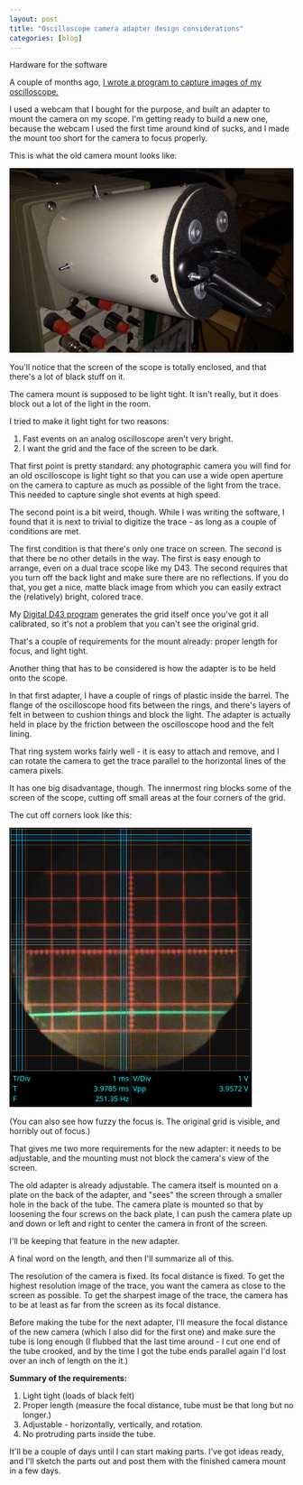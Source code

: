 ```yaml
---
layout: post
title: "Oscilloscope camera adapter design considerations"
categories: [blog]
---  
```


Hardware for the software

A couple of months ago, [I wrote a program to capture images of my oscilloscope.](oscilloscope-camera)

I used a webcam that I bought for the purpose, and built an adapter to mount the camera on my scope.  I'm getting ready to build a new one, because the webcam I used the first time around kind of sucks, and I made the mount too short for the camera to focus properly.

This is what the old camera mount looks like:

![Camera mount photo](/assets/OldCameramount.jpg)

You'll notice that the screen of the scope is totally enclosed, and that there's a lot of black stuff on it.

The camera mount is supposed to be light tight.  It isn't really, but it does block out a lot of the light in the room.

I tried to make it light tight for two reasons:
1.  Fast events on an analog oscilloscope aren't very bright.
2.  I want the grid and the face of the screen to be dark.

That first point is pretty standard:  any photographic camera you will find for an old oscilloscope is light tight so that you can use a wide open aperture on the camera to capture as much as possible of the light from the trace.  This needed to capture single shot events at high speed.

The second point is a bit weird, though.  While I was writing the software, I found that it is next to trivial to digitize the trace - as long as a couple of conditions are met.  

The first condition is that there's only one trace on screen.  The second is that there be no other details in the way.  The first is easy enough to arrange, even on a dual trace scope like my D43.  The second requires that you turn off the back light and make sure there are no reflections.  If you do that, you get a nice, matte black image from which you can easily extract the (relatively) bright, colored trace.

My [Digital D43 program](https://github.com/JosephEoff/D43) generates the grid itself once you've got it all calibrated, so it's not a problem that you can't see the original grid.

That's a couple of requirements for the mount already:  proper length for focus, and light tight.

Another thing that has to be considered is how the adapter is to be held onto the scope.

In that first adapter, I have a couple of rings of plastic inside the barrel.  The flange of the oscilloscope hood fits between the rings, and there's layers of felt in between to cushion things and block the light.  The adapter is actually held in place by the friction between the oscilloscope hood and the felt lining.

That ring system works fairly well - it is easy to attach and remove, and I can rotate the camera to get the trace parallel to the horizontal lines of the camera pixels.

It has one big disadvantage, though.  The innermost ring blocks some of the screen of the scope, cutting off small areas at the four corners of the grid.

The cut off corners look like this:

![Image of cutoff corners.](/assets/fuzzyandblocked.png)

(You can also see how fuzzy the focus is.  The original grid is visible, and horribly out of focus.)

That gives me two more requirements for the new adapter:  it needs to be adjustable, and the mounting must not block the camera's view of the screen.

The old adapter is already adjustable.  The camera itself is mounted on a plate on the back of the adapter, and "sees" the screen through a smaller hole in the back of the tube.  The camera plate is mounted so that by loosening the four screws on the back plate, I can push the camera plate up and down or left and right to center the camera in front of the screen.

I'll be keeping that feature in the new adapter.

A final word on the length, and then I'll summarize all of this.

The resolution of the camera is fixed.  Its focal distance is fixed.  To get the highest resolution image of the trace, you want the camera as close to the screen as possible.  To get the sharpest image of the trace, the camera has to be at least as far from the screen as its focal distance.

Before making the tube for the next adapter, I'll measure the focal distance of the new camera (which I also did for the first one) and make sure the tube is long enough (I flubbed that the last time around - I cut one end of the tube crooked, and by the time I got the tube ends parallel again I'd lost over an inch of length on the it.)

**Summary of the requirements:**
1.  Light tight (loads of black felt)
2.  Proper length (measure the focal distance, tube must be that long but no longer.)
3.  Adjustable - horizontally, vertically, and rotation.
4.  No protruding parts inside the tube.

It'll be a couple of days until I can start making parts.  I've got ideas ready, and I'll sketch the parts out and post them with the finished camera mount in a few days.
